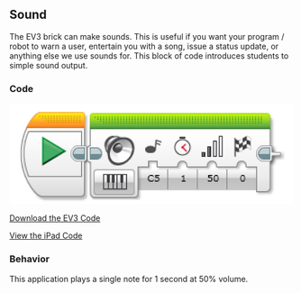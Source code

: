 ## Sound
The EV3 brick can make sounds. This is useful if you want your program / robot to warn a user, entertain you with a song, issue a status update, or anything else we use sounds for. This block of code introduces students to simple sound output.

### Code

<img src="https://github.com/DaveKT/ToT-Robotics-EV3/raw/master/docs/ev3/Sound.png" alt="Image of Program Code" />

[Download the EV3 Code](ev3/Sound.ev3)

[View the iPad Code](ev3ipad/iPadSound.jpeg)

### Behavior
This application plays a single note for 1 second at 50% volume.
